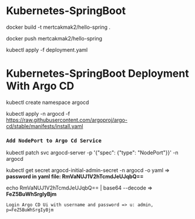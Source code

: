 # Kubernetes-SpringBoot

docker build -t mertcakmak2/hello-spring .

docker push mertcakmak2/hello-spring

kubectl apply -f deployment.yaml

# Kubernetes-SpringBoot Deployment With Argo CD

kubectl create namespace argocd

kubectl apply -n argocd -f https://raw.githubusercontent.com/argoproj/argo-cd/stable/manifests/install.yaml

### **`Add NodePort to Argo Cd Service`**

kubectl patch svc argocd-server -p '{"spec": {"type": "NodePort"}}' -n argocd

kubectl get secret argocd-initial-admin-secret -n argocd -o yaml  => **password in yaml file: RmVaNUJ1V2hTcmdJeUJqbQ==**

echo RmVaNUJ1V2hTcmdJeUJqbQ== | base64 --decode => **FeZ5BuWhSrgIyBjm**

`Login Argo CD Ui with username and password => u: admin, p=FeZ5BuWhSrgIyBjm`

